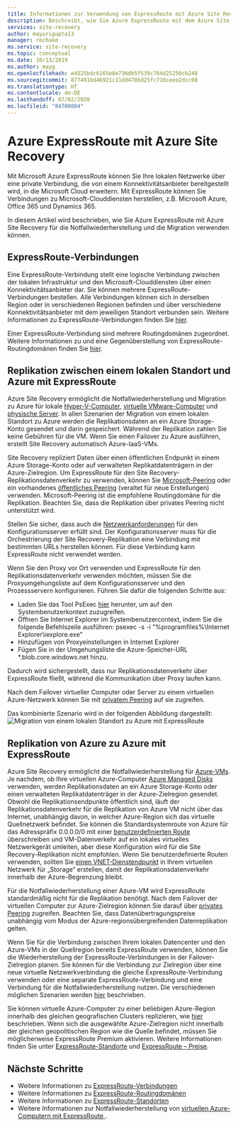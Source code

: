 ```yaml
---
title: Informationen zur Verwendung von ExpressRoute mit Azure Site Recovery
description: Beschreibt, wie Sie Azure ExpressRoute mit dem Azure Site Recovery-Dienst für Notfallwiederherstellung und Migration verwenden.
services: site-recovery
author: mayurigupta13
manager: rochakm
ms.service: site-recovery
ms.topic: conceptual
ms.date: 10/13/2019
ms.author: mayg
ms.openlocfilehash: e4525bdc6165e8e736db5f539c764d25250cb248
ms.sourcegitcommit: 877491bd46921c11dd478bd25fc718ceee2dcc08
ms.translationtype: HT
ms.contentlocale: de-DE
ms.lasthandoff: 07/02/2020
ms.locfileid: "84700884"
---
```

# <a name="azure-expressroute-with-azure-site-recovery"></a>Azure ExpressRoute mit Azure Site Recovery

Mit Microsoft Azure ExpressRoute können Sie Ihre lokalen Netzwerke über eine private Verbindung, die von einem Konnektivitätsanbieter bereitgestellt wird, in die Microsoft Cloud erweitern. Mit ExpressRoute können Sie Verbindungen zu Microsoft-Clouddiensten herstellen, z.B. Microsoft Azure, Office 365 und Dynamics 365.

In diesem Artikel wird beschrieben, wie Sie Azure ExpressRoute mit Azure Site Recovery für die Notfallwiederherstellung und die Migration verwenden können.

## <a name="expressroute-circuits"></a>ExpressRoute-Verbindungen

Eine ExpressRoute-Verbindung stellt eine logische Verbindung zwischen der lokalen Infrastruktur und den Microsoft-Clouddiensten über einen Konnektivitätsanbieter dar. Sie können mehrere ExpressRoute-Verbindungen bestellen. Alle Verbindungen können sich in derselben Region oder in verschiedenen Regionen befinden und über verschiedene Konnektivitätsanbieter mit dem jeweiligen Standort verbunden sein. Weitere Informationen zu ExpressRoute-Verbindungen finden Sie [hier](../expressroute/expressroute-circuit-peerings.md).

Einer ExpressRoute-Verbindung sind mehrere Routingdomänen zugeordnet. Weitere Informationen zu und eine Gegenüberstellung von ExpressRoute-Routingdomänen finden Sie [hier](../expressroute/expressroute-circuit-peerings.md#peeringcompare).

## <a name="on-premises-to-azure-replication-with-expressroute"></a>Replikation zwischen einem lokalen Standort und Azure mit ExpressRoute

Azure Site Recovery ermöglicht die Notfallwiederherstellung und Migration zu Azure für lokale [Hyper-V-Computer](hyper-v-azure-architecture.md), [virtuelle VMware-Computer](vmware-azure-architecture.md) und [physische Server](physical-azure-architecture.md). In allen Szenarien der Migration von einem lokalen Standort zu Azure werden die Replikationsdaten an ein Azure Storage-Konto gesendet und darin gespeichert. Während der Replikation zahlen Sie keine Gebühren für die VM. Wenn Sie einen Failover zu Azure ausführen, erstellt Site Recovery automatisch Azure-IaaS-VMs.

Site Recovery repliziert Daten über einen öffentlichen Endpunkt in einem Azure Storage-Konto oder auf verwalteten Replikatdatenträgern in der Azure-Zielregion. Um ExpressRoute für den Site Recovery-Replikationsdatenverkehr zu verwenden, können Sie [Microsoft-Peering](../expressroute/expressroute-circuit-peerings.md#microsoftpeering) oder ein vorhandenes [öffentliches Peering](../expressroute/about-public-peering.md) (veraltet für neue Erstellungen) verwenden. Microsoft-Peering ist die empfohlene Routingdomäne für die Replikation. Beachten Sie, dass die Replikation über privates Peering nicht unterstützt wird.

Stellen Sie sicher, dass auch die [Netzwerkanforderungen](vmware-azure-configuration-server-requirements.md#network-requirements) für den Konfigurationsserver erfüllt sind. Der Konfigurationsserver muss für die Orchestrierung der Site Recovery-Replikation eine Verbindung mit bestimmten URLs herstellen können. Für diese Verbindung kann ExpressRoute nicht verwendet werden. 

Wenn Sie den Proxy vor Ort verwenden und ExpressRoute für den Replikationsdatenverkehr verwenden möchten, müssen Sie die Proxyumgehungsliste auf dem Konfigurationsserver und den Prozessservern konfigurieren. Führen Sie dafür die folgenden Schritte aus:

- Laden Sie das Tool PsExec [hier](https://aka.ms/PsExec) herunter, um auf den Systembenutzerkontext zuzugreifen.
- Öffnen Sie Internet Explorer im Systembenutzercontext, indem Sie die folgende Befehlszeile ausführen: psexec -s -i "%programfiles%\Internet Explorer\iexplore.exe"
- Hinzufügen von Proxyeinstellungen in Internet Explorer
- Fügen Sie in der Umgehungsliste die Azure-Speicher-URL *.blob.core.windows.net hinzu.

Dadurch wird sichergestellt, dass nur Replikationsdatenverkehr über ExpressRoute fließt, während die Kommunikation über Proxy laufen kann.

Nach dem Failover virtueller Computer oder Server zu einem virtuellen Azure-Netzwerk können Sie mit [privatem Peering](../expressroute/expressroute-circuit-peerings.md#privatepeering) auf sie zugreifen. 

Das kombinierte Szenario wird in der folgenden Abbildung dargestellt: ![Migration von einem lokalen Standort zu Azure mit ExpressRoute](./media/concepts-expressroute-with-site-recovery/site-recovery-with-expressroute.png)

## <a name="azure-to-azure-replication-with-expressroute"></a>Replikation von Azure zu Azure mit ExpressRoute

Azure Site Recovery ermöglicht die Notfallwiederherstellung für [Azure-VMs](azure-to-azure-architecture.md). Je nachdem, ob Ihre virtuellen Azure-Computer [Azure Managed Disks](../virtual-machines/windows/managed-disks-overview.md) verwenden, werden Replikationsdaten an ein Azure Storage-Konto oder einen verwalteten Replikatdatenträger in der Azure-Zielregion gesendet. Obwohl die Replikationsendpunkte öffentlich sind, läuft der Replikationsdatenverkehr für die Replikation von Azure VM nicht über das Internet, unabhängig davon, in welcher Azure-Region sich das virtuelle Quellnetzwerk befindet. Sie können die Standardsystemroute von Azure für das Adresspräfix 0.0.0.0/0 mit einer [benutzerdefinierten Route](../virtual-network/virtual-networks-udr-overview.md#custom-routes) überschreiben und VM-Datenverkehr auf ein lokales virtuelles Netzwerkgerät umleiten, aber diese Konfiguration wird für die Site Recovery-Replikation nicht empfohlen. Wenn Sie benutzerdefinierte Routen verwenden, sollten Sie [einen VNET-Dienstendpunkt](azure-to-azure-about-networking.md#create-network-service-endpoint-for-storage) in Ihrem virtuellen Netzwerk für „Storage“ erstellen, damit der Replikationsdatenverkehr innerhalb der Azure-Begrenzung bleibt.

Für die Notfallwiederherstellung einer Azure-VM wird ExpressRoute standardmäßig nicht für die Replikation benötigt. Nach dem Failover der virtuellen Computer zur Azure-Zielregion können Sie darauf über [privates Peering](../expressroute/expressroute-circuit-peerings.md#privatepeering) zugreifen. Beachten Sie, dass Datenübertragungspreise unabhängig vom Modus der Azure-regionsübergreifenden Datenreplikation gelten.

Wenn Sie für die Verbindung zwischen Ihrem lokalen Datencenter und den Azure-VMs in der Quellregion bereits ExpressRoute verwenden, können Sie die Wiederherstellung der ExpressRoute-Verbindungen in der Failover-Zielregion planen. Sie können für die Verbindung zur Zielregion über eine neue virtuelle Netzwerkverbindung die gleiche ExpressRoute-Verbindung verwenden oder eine separate ExpressRoute-Verbindung und eine Verbindung für die Notfallwiederherstellung nutzen. Die verschiedenen möglichen Szenarien werden [hier](azure-vm-disaster-recovery-with-expressroute.md#fail-over-azure-vms-when-using-expressroute) beschrieben.

Sie können virtuelle Azure-Computer zu einer beliebigen Azure-Region innerhalb des gleichen geografischen Clusters replizieren, wie [hier](../site-recovery/azure-to-azure-support-matrix.md#region-support) beschrieben. Wenn sich die ausgewählte Azure-Zielregion nicht innerhalb der gleichen geopolitischen Region wie die Quelle befindet, müssen Sie möglicherweise ExpressRoute Premium aktivieren. Weitere Informationen finden Sie unter [ExpressRoute-Standorte](../expressroute/expressroute-locations.md) und [ExpressRoute – Preise](https://azure.microsoft.com/pricing/details/expressroute/).

## <a name="next-steps"></a>Nächste Schritte
- Weitere Informationen zu [ExpressRoute-Verbindungen](../expressroute/expressroute-circuit-peerings.md)
- Weitere Informationen zu [ExpressRoute-Routingdomänen](../expressroute/expressroute-circuit-peerings.md#peeringcompare)
- Weitere Informationen zu [ExpressRoute-Standorten](../expressroute/expressroute-locations.md)
- Weitere Informationen zur Notfallwiederherstellung von [virtuellen Azure-Computern mit ExpressRoute ](azure-vm-disaster-recovery-with-expressroute.md).
